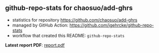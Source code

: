 ## github-repo-stats for chaosuo/add-ghrs

- statistics for repository https://github.com/chaosuo/add-ghrs
- managed by GitHub Action: https://github.com/jgehrcke/github-repo-stats
- workflow that created this README: `github-repo-stats`

**Latest report PDF**: [report.pdf](https://github.com/chaosuo/add-ghrs/raw/github-repo-stats/chaosuo/add-ghrs/latest-report/report.pdf)

